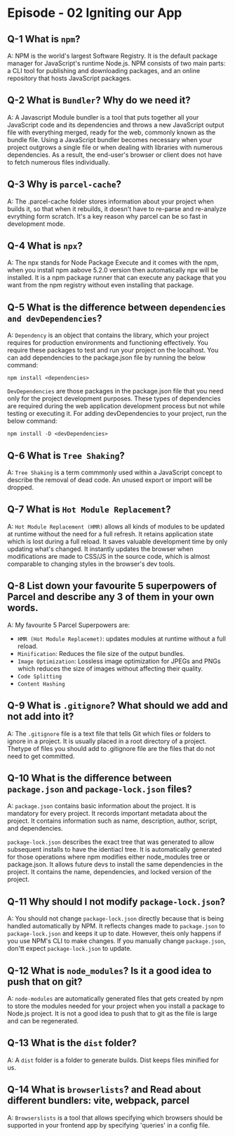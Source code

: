 # Episode - 02 Igniting our App

## Q-1 What is `npm`?
A: NPM is the world's largest Software Registry. It is the default package manager for JavaScript's runtime Node.js. NPM consists of two main parts: a CLI tool for publishing and downloading packages, and an online repository that hosts JavaScript packages.

## Q-2 What is `Bundler`? Why do we need it?
A: A Javascript Module bundler is a tool that puts together all your JavaScript code and its dependencies and throws a new JavaScript output file with everything merged, ready for the web, commonly known as the bundle file. 
Using a JavaScript bundler becomes necessary when your project outgrows a single file or when dealing with libraries with numerous dependencies. As a result, the end-user's browser or client does not have to fetch numerous files individually.

## Q-3 Why is `parcel-cache`?
A: The .parcel-cache folder stores information about your project when builds it, so that when it rebuilds, it doesn't have to re-parse and re-analyze evrything form scratch. It's a key reason why parcel can be so fast in development mode.

## Q-4 What is `npx`?
A: The npx stands for Node Package Execute and it comes with the npm, when you install npm aabove 5.2.0 version then automatically npx will be installed. It is a  npm package runner that can execute any package that you want from the npm registry without even installing that package.

## Q-5 What is the difference between `dependencies and devDependencies`?
A: `Dependency` is an object that contains the library, which your project requires for production environments and functioning effectively. You require these packages to test and run your project on the localhost. You can add dependencies to the package.json file by running the below command:
``` 
npm install <dependencies>
```
`DevDependencies` are those packages in the package.json file that you need only for the project development purposes. These types of dependencies are required during the web application development process but not while testing or executing it. For adding devDependencies to your project, run the  below command:
```
npm install -D <devDependencies>
```

## Q-6 What is `Tree Shaking`?
A: `Tree Shaking` is a term commmonly used within a JavaScript concept to describe the removal of dead code. An unused export or import will be dropped.

## Q-7 What is `Hot Module Replacement`?
A: `Hot Module Replacement (HMR)` allows all kinds of modules to be updated at runtime without the need for a full refresh. It retains application state which is lost during a full reload. It saves valuable development time by only updating what's changed. It instantly updates the browser when modifications are made to CSS/JS in the source code, which is almost comparable to changing styles in the browser's dev tools. 

## Q-8 List down your favourite 5 superpowers of Parcel and describe any 3 of them in your own words.
A: My favourite 5 Parcel Superpowers are:
- `HMR (Hot Module Replacemet)`: updates modules at runtime without a full reload.
- `Minification`: Reduces the file size of the output bundles.
- `Image Optimization`: Lossless image optimization for JPEGs and PNGs which reduces the size of images without affecting their quality. 
- `Code Splitting`
- `Content Hashing`

## Q-9 What is `.gitignore`? What should we add and not add into it?
A: The `.gitignore` file is a text file that tells Git which files or folders to ignore in a project. It is usually placed in a root directory of a project. Thetype of files you should add to .gitignore file are the files that do not need to get committed.

## Q-10 What is the difference between `package.json` and `package-lock.json` files?
A: `package.json` contains basic information about the project. It is mandatory for every project. It records important metadata about the project. It contains information such as name, description, author, script, and dependencies.

`package-lock.json` describes the exact tree that was generated to allow subsequent installs to have the identiacl tree. It is automatically generated for those operations where npm modifies either node_modules tree or package.json. It allows future devs to install the same dependencies in the project. It contains the name, dependencies, and locked  version of the project. 

## Q-11 Why should I not modify `package-lock.json`?
A: You should not change `package-lock.json` directly because that is being handled automatically by NPM. It reflects changes made to `package.json` to `package-lock.json` and keeps it up to date. However, theis only happens if you use NPM's CLI to make changes. If you manually change `package.json`, don'tt expect `package-lock.json` to update. 

## Q-12 What is `node_modules`? Is it a good idea to push that on git?
A: `node-modules` are automatically generated files that gets created by npm to store the modules needed for your project when you install a package to Node.js project. 
It is not a good idea to push that to git as the file is large and can be regenerated.  

## Q-13 What is the `dist` folder?
A: A `dist` folder is a folder to generate builds. Dist keeps files minified for us.  

## Q-14 What is `browserlists`? and Read about different bundlers: vite, webpack, parcel
A: `Browserslists` is a tool that allows specifying which browsers should be supported in your frontend app by specifying 'queries' in a config file.